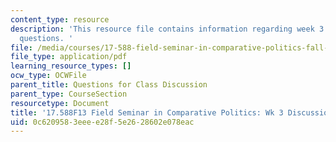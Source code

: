 ```yaml
---
content_type: resource
description: 'This resource file contains information regarding week 3 discussion
  questions. '
file: /media/courses/17-588-field-seminar-in-comparative-politics-fall-2013/0c6209583eeee28f5e2628602e078eac_MIT17_588F13_Week3Question.pdf
file_type: application/pdf
learning_resource_types: []
ocw_type: OCWFile
parent_title: Questions for Class Discussion
parent_type: CourseSection
resourcetype: Document
title: '17.588F13 Field Seminar in Comparative Politics: Wk 3 Discussion Questions'
uid: 0c620958-3eee-e28f-5e26-28602e078eac
---
```

